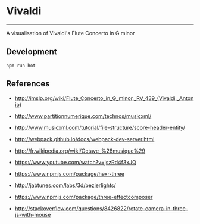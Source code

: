 # Vivaldi
-------------

A visualisation of Vivaldi's Flute Concerto in G minor

## Development

    npm run hot
 
## References 

* http://imslp.org/wiki/Flute_Concerto_in_G_minor,_RV_439_(Vivaldi,_Antonio)
* http://www.partitionnumerique.com/technos/musicxml/
* http://www.musicxml.com/tutorial/file-structure/score-header-entity/
* http://webpack.github.io/docs/webpack-dev-server.html
* http://fr.wikipedia.org/wiki/Octave_%28musique%29
* https://www.youtube.com/watch?v=jszRd4f3xJQ

* https://www.npmjs.com/package/hexr-three  
* http://jabtunes.com/labs/3d/bezierlights/ 
* https://www.npmjs.com/package/three-effectcomposer
* http://stackoverflow.com/questions/8426822/rotate-camera-in-three-js-with-mouse